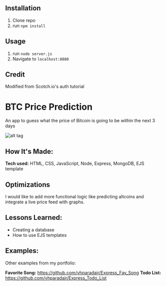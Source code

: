 ## Installation

1. Clone repo
2. run `npm install`

## Usage

1. run `node server.js`
2. Navigate to `localhost:8080`

## Credit

Modified from Scotch.io's auth tutorial

# BTC Price Prediction
An app to guess what the price of Bitcoin is going to be within the next 3 days


![alt tag](https://i.imgur.com/Bnv2UiZ.png)

## How It's Made:

**Tech used:** HTML, CSS, JavaScript, Node, Express, MongoDB, EJS template


## Optimizations

I would like to add more functional logic like predicting altcoins and integrate a live price feed with graphs. 

## Lessons Learned:
- Creating a database
- How to use EJS templates

## Examples:
Other examples from my portfolio:

**Favorite Song:** https://github.com/vhparadajr/Express_Fav_Song
**Todo List:** https://github.com/vhparadajr/Express_Todo_List
